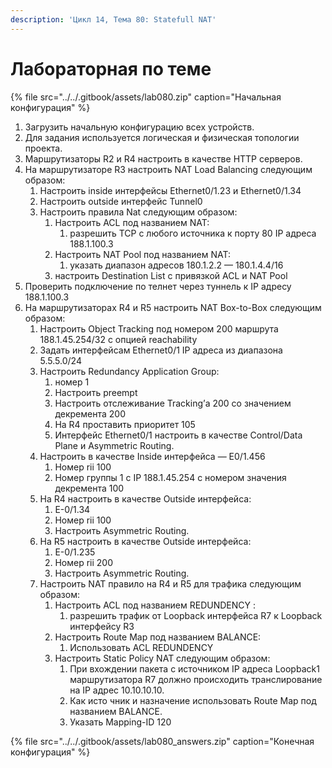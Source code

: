 ```yaml
---
description: 'Цикл 14, Тема 80: Statefull NAT'
---
```


# Лабораторная по теме

{% file src="../../.gitbook/assets/lab080.zip" caption="Начальная конфигурация" %}

1. Загрузить начальную конфигурацию всех устройств.
2. Для задания используется логическая и физическая топологии проекта.
3. Маршрутизаторы R2 и R4 настроить в качестве HTTP серверов.
4. На маршрутизаторе R3 настроить NAT Load Balancing следующим образом:
   1. Настроить inside интерфейсы Ethernet0/1.23 и Ethernet0/1.34
   2. Настроить outside интерфейс Tunnel0
   3. Настроить правила Nat следующим образом:
      1. Настроить ACL под названием NAT:
         1. разрешить TCP c любого источника к порту 80 IP адреса 188.1.100.3
      2. Настроить NAT Pool под названием NAT:
         1. указать диапазон адресов 180.1.2.2 — 180.1.4.4/16
      3. настроить Destination List с привязкой ACL и NAT Pool
5. Проверить подключение по телнет через туннель к IP адресу 188.1.100.3
6. На маршрутизаторах R4 и R5 настроить NAT Box-to-Box следующим образом:
   1. Настроить Object Trаcking под номером 200 маршрута 188.1.45.254/32 с опцией reachability
   2. Задать интерфейсам Ethernet0/1 IP адреса из диапазона 5.5.5.0/24
   3. Настроить Redundancy Application Group:
      1. номер 1
      2. Настроить preempt
      3. Настроить отслеживание Tracking’а 200 со значением декремента 200
      4. На R4 проставить приоритет 105
      5. Интерфейс Ethernet0/1 настроить в качестве Control/Data Plane и Asymmetric Routing.
   4. Настроить в качестве Inside интерфейса — E0/1.456
      1. Номер rii 100
      2. Номер группы 1 с IP 188.1.45.254 с номером значения декремента 100
   5. На R4 настроить в качестве Outside интерфейса:
      1. E-0/1.34
      2. Номер rii 100
      3. Настроить Asymmetric Routing.
   6. На R5 настроить в качестве Outside интерфейса:
      1. E-0/1.235
      2. Номер rii 200
      3. Настроить Asymmetric Routing.
   7. Настроить NAT правило на R4 и R5 для трафика следующим образом:
      1. Настроить ACL под названием REDUNDENCY :
         1. разрешить трафик от Loopback интерфейса R7 к Loopback интерфейсу R3
      2. Настроить Route Map под названием BALANCE:
         1. Использовать ACL REDUNDENCY
      3. Настроить Static Policy NAT следующим образом:
         1. При вхождении пакета с источником IP адреса Loopback1 маршрутизатора R7 должно происходить транслирование на IP адрес 10.10.10.10.
         2. Как исто чник и назначение использовать Route Map под названием BALANCE.
         3. Указать Mapping-ID 120

{% file src="../../.gitbook/assets/lab080\_answers.zip" caption="Конечная конфигурация" %}

